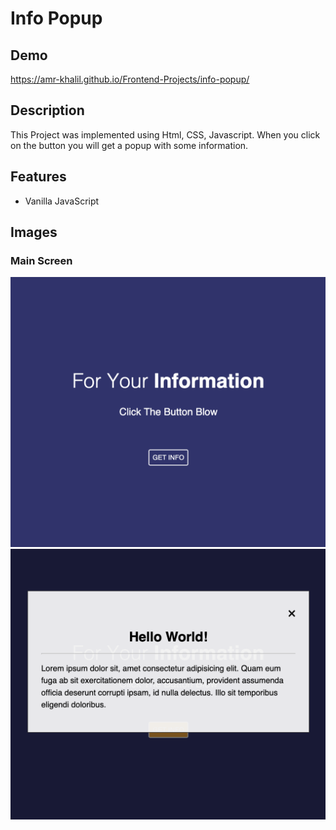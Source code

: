 #  Info Popup
## Demo
https://amr-khalil.github.io/Frontend-Projects/info-popup/

## Description
This Project was implemented using Html, CSS, Javascript. When you click on the button you will get a popup with some information.

## Features
 - Vanilla JavaScript

## Images

### Main Screen
<img src="img1.png" alt="Info popup 1" width="800"/>
<img src="img2.png" alt="Info popup 2" width="800"/>